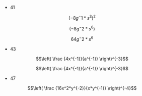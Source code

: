* 41

$$(-8g^-1*s^3)^2$$

$$(-8g^-2*s^6)$$

$$64g^-2*s^6$$

* 43

$$\left( \frac {4x^{-1}}{a^{-1}} \right)^{-3}$$

$$\left( \frac {4x^{-1}}{a^{-1}} \right)^{-3}$$

* 47

$$\left( \frac {16x^2*y^{-2}}{x*y^{-1}} \right)^{-4}$$
